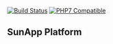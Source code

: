 [![Build Status](https://gitlab.sungroup.pl/sungroup/sunapp/platform/badges/master/build.svg)]()
[![PHP7 Compatible](https://img.shields.io/badge/php-7-green.svg)]()

## SunApp Platform
